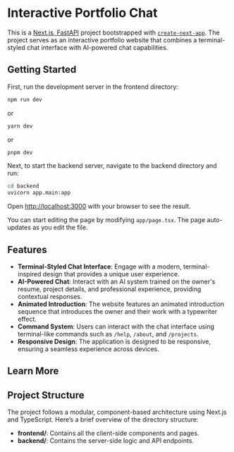 # Interactive Portfolio Chat

This is a [Next.js, FastAPI](https://nextjs.org) project bootstrapped with [`create-next-app`](https://nextjs.org/docs/app/api-reference/cli/create-next-app). The project serves as an interactive portfolio website that combines a terminal-styled chat interface with AI-powered chat capabilities.

## Getting Started

First, run the development server in the frontend directory:

```bash
npm run dev
```
or
```bash
yarn dev
```
or
```bash
pnpm dev
```

Next, to start the backend server, navigate to the backend directory and run:

```bash
cd backend
uvicorn app.main:app
```

Open [http://localhost:3000](http://localhost:3000) with your browser to see the result.

You can start editing the page by modifying `app/page.tsx`. The page auto-updates as you edit the file.

## Features

- **Terminal-Styled Chat Interface**: Engage with a modern, terminal-inspired design that provides a unique user experience.
- **AI-Powered Chat**: Interact with an AI system trained on the owner's resume, project details, and professional experience, providing contextual responses.
- **Animated Introduction**: The website features an animated introduction sequence that introduces the owner and their work with a typewriter effect.
- **Command System**: Users can interact with the chat interface using terminal-like commands such as `/help`, `/about`, and `/projects`.
- **Responsive Design**: The application is designed to be responsive, ensuring a seamless experience across devices.

## Learn More


## Project Structure

The project follows a modular, component-based architecture using Next.js and TypeScript. Here’s a brief overview of the directory structure:

- **frontend/**: Contains all the client-side components and pages.
- **backend/**: Contains the server-side logic and API endpoints.




